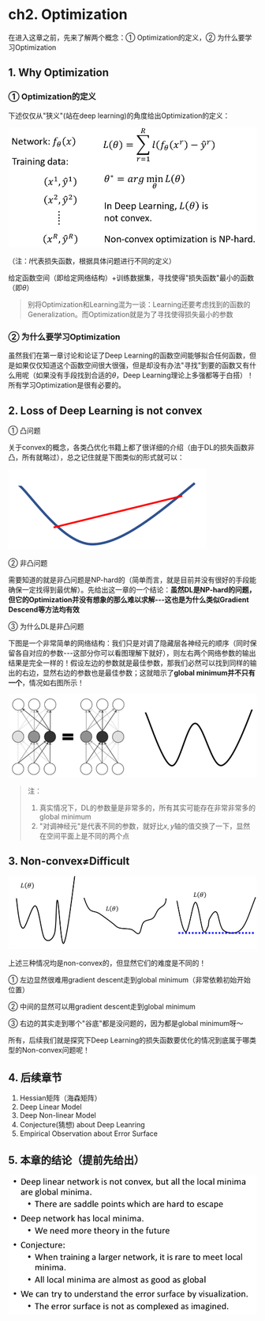 # ch2. Optimization

在进入这章之前，先来了解两个概念：① Optimization的定义，② 为什么要学习Optimization

## 1. Why Optimization

### ① Optimization的定义

下述仅仅从"狭义"(站在deep learning)的角度给出Optimization的定义：

![](png/c1.png)

（注：$l$代表损失函数，根据具体问题进行不同的定义）

给定函数空间（即给定网络结构）+训练数据集，寻找使得"损失函数"最小的函数（即$\theta$）

> 别将Optimization和Learning混为一谈：Learning还要考虑找到的函数的Generalization。而Optimization就是为了寻找使得损失最小的参数

### ② 为什么要学习Optimization

虽然我们在第一章讨论和论证了Deep Learning的函数空间能够拟合任何函数，但是如果仅仅知道这个函数空间很大很强，但是却没有办法"寻找"到要的函数又有什么用呢（如果没有手段找到合适的$\theta$，Deep Learning理论上多强都等于白搭）！所有学习Optimization是很有必要的。

## 2. Loss of Deep Learning is not convex

① 凸问题

关于convex的概念，各类凸优化书籍上都了很详细的介绍（由于DL的损失函数非凸，所有就略过），总之记住就是下图类似的形式就可以：

![](png/c2.png)

② 非凸问题

需要知道的就是非凸问题是NP-hard的（简单而言，就是目前并没有很好的手段能确保一定找得到最优解）。先给出这一章的一个结论：**虽然DL是NP-hard的问题，但它的Optimization并没有想象的那么难以求解---这也是为什么类似Gradient Descend等方法均有效**

③ 为什么DL是非凸问题

下图是一个非常简单的网络结构：我们只是对调了隐藏层各神经元的顺序（同时保留各自对应的参数---这部分你可以看图理解下就好），则左右两个网络参数的输出结果是完全一样的！假设左边的参数就是最佳参数，那我们必然可以找到同样的输出的右边，显然右边的参数也是最佳参数；这就暗示了**global minimum并不只有一个**，情况如右图所示！

![](png/c3.png)

> 注：
>
> 1. 真实情况下，DL的参数量是非常多的，所有其实可能存在非常非常多的global minimum
> 2. "对调神经元"是代表不同的参数，就好比$x,y$轴的值交换了一下，显然在空间平面上是不同的两个点

## 3. Non-convex$\ne$Difficult

![](png/c4.png)

上述三种情况均是non-convex的，但显然它们的难度是不同的！

① 左边显然很难用gradient descent走到global minimum（非常依赖初始开始位置）

② 中间的显然可以用gradient descent走到global minimum

③ 右边的其实走到哪个"谷底"都是没问题的，因为都是global minimum呀～

所有，后续我们就是探究下Deep Learning的损失函数要优化的情况到底属于哪类型的Non-convex问题呢！

## 4. 后续章节

1. Hessian矩阵（海森矩阵）
2. Deep Linear Model
3. Deep Non-linear Model
4. Conjecture(猜想) about Deep Leanring
5. Empirical Observation about Error Surface

## 5. 本章的结论（提前先给出）

![](png/c45.png)

